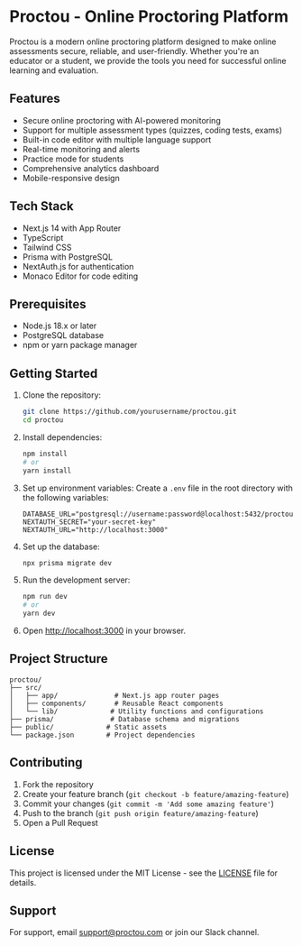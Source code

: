# Proctou - Online Proctoring Platform

Proctou is a modern online proctoring platform designed to make online assessments secure, reliable, and user-friendly. Whether you're an educator or a student, we provide the tools you need for successful online learning and evaluation.

## Features

- Secure online proctoring with AI-powered monitoring
- Support for multiple assessment types (quizzes, coding tests, exams)
- Built-in code editor with multiple language support
- Real-time monitoring and alerts
- Practice mode for students
- Comprehensive analytics dashboard
- Mobile-responsive design

## Tech Stack

- Next.js 14 with App Router
- TypeScript
- Tailwind CSS
- Prisma with PostgreSQL
- NextAuth.js for authentication
- Monaco Editor for code editing

## Prerequisites

- Node.js 18.x or later
- PostgreSQL database
- npm or yarn package manager

## Getting Started

1. Clone the repository:
   ```bash
   git clone https://github.com/yourusername/proctou.git
   cd proctou
   ```

2. Install dependencies:
   ```bash
   npm install
   # or
   yarn install
   ```

3. Set up environment variables:
   Create a `.env` file in the root directory with the following variables:
   ```
   DATABASE_URL="postgresql://username:password@localhost:5432/proctou"
   NEXTAUTH_SECRET="your-secret-key"
   NEXTAUTH_URL="http://localhost:3000"
   ```

4. Set up the database:
   ```bash
   npx prisma migrate dev
   ```

5. Run the development server:
   ```bash
   npm run dev
   # or
   yarn dev
   ```

6. Open [http://localhost:3000](http://localhost:3000) in your browser.

## Project Structure

```
proctou/
├── src/
│   ├── app/              # Next.js app router pages
│   ├── components/       # Reusable React components
│   └── lib/             # Utility functions and configurations
├── prisma/              # Database schema and migrations
├── public/             # Static assets
└── package.json        # Project dependencies
```

## Contributing

1. Fork the repository
2. Create your feature branch (`git checkout -b feature/amazing-feature`)
3. Commit your changes (`git commit -m 'Add some amazing feature'`)
4. Push to the branch (`git push origin feature/amazing-feature`)
5. Open a Pull Request

## License

This project is licensed under the MIT License - see the [LICENSE](LICENSE) file for details.

## Support

For support, email support@proctou.com or join our Slack channel. 